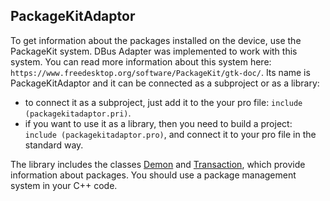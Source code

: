 ## PackageKitAdaptor

To get information about the packages installed on the device,
use the PackageKit system. DBus Adapter was implemented to work
with this system. You can read more information about this system
here: `https://www.freedesktop.org/software/PackageKit/gtk-doc/`.
Its name is PackageKitAdaptor and it can be connected as a
subproject or as a library:
-   to connect it as a subproject, just add it to the your pro file:
    `include (packagekitadaptor.pri)`.
-   if you want to use it as a library, then you need to build a project:
    `include (packagekitadaptor.pro)`,
    and connect it to your pro file in the standard way.

The library includes the classes [Demon](include/daemon.h) and
[Transaction](include/transaction.h), which provide information
about packages. You should use a package management system 
in your C++ code.
